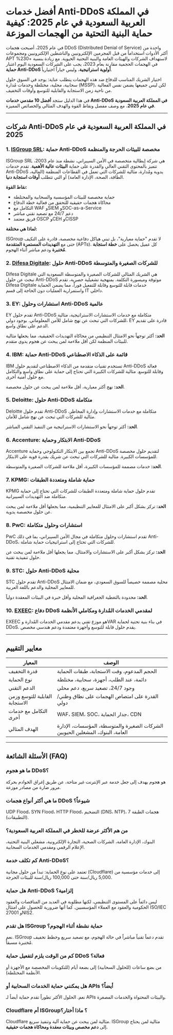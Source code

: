 # أفضل خدمات Anti-DDoS في المملكة العربية السعودية في عام 2025: كيفية حماية البنية التحتية من الهجمات الموزعة

في عام 2025، أصبحت هجمات DDoS (Distributed Denial of Service) واحدة من أكثر الأدوات استخداماً من قبل المجرمين الإلكترونيين والناشطين الإلكترونيين ومجموعات APT لاستهداف الشركات والهيئات العامة والبنية التحتية الحيوية. مع زيادة بنسبة +230% في الهجمات الحجمية مقارنة بعام 2023، يجب على الشركات السعودية اليوم اعتبار **حماية Anti-DDoS أولوية استراتيجية**، وليس خياراً اختيارياً.

اختيار الشريك المناسب للدفاع ضد هذه الهجمات يتطلب عناية: يوجد في السوق حلول سحابية، محلية، مختلطة وخدمات مُدارة (MSSP)، لكن ليس جميعها يضمن نفس الفعالية من ناحية زمن الاستجابة والقابلية للتوسع وأوقات التخفيف.

في هذا الدليل ستجد **أفضل 10 مقدمي خدمات Anti-DDoS في المملكة العربية السعودية في عام 2025**، مع وصف مفصل ونقاط القوة والهدف المثالي والخصائص المميزة.

---

## شركات Anti-DDoS في المملكة العربية السعودية في عام 2025

### 1. [ISGroup SRL](https://www.isgroup.it/it/index.html): حماية Anti-DDoS مخصصة للبيئات الحرجة والمنظمة

ISGroup SRL هي شركة إيطالية متخصصة في الأمن السيبراني، نشطة منذ عام 2003، تتميز بالمحتوى التقني العالي والقدرة على حماية **البيئات عالية الأهمية**. تقدم خدمات Anti-DDoS يدوية ومُدارة، مثالية للشركات التي تعمل في القطاعات المنظمة (المالية، الطاقة، الصحة، الإدارة العامة) أو التي تتطلب **أوقات استجابة دنيا**.

**نقاط القوة:**

- حماية مخصصة للبيئات المؤسسية والسحابية والمختلطة
- محاكاة هجمات حقيقية للتحقق من فعالية خطة الدفاع
- التكامل مع WAF وSIEM وSOC-as-a-Service
- دعم 24/7 مع تصعيد تقني مباشر
- فريق معتمد OSCP وCEH وCISSP

**لماذا هي مختلفة:**

ISGroup لا تقدم "حماية معيارية"، بل تبني هياكل دفاعية مخصصة، قادرة على التكيف حتى مع **التهديدات المستمرة المتقدمة** (APTs). كل عميل يحصل على **خطة استجابة مُختبرة** ودعم مباشر أثناء الهجوم.

### 2. [Difesa Digitale](https://www.difesadigitale.it/): حلول Anti-DDoS للشركات الصغيرة والمتوسطة

Difesa Digitale هي الشريك المثالي للشركات الصغيرة والمتوسطة السعودية التي تبحث عن حلول Anti-DDoS موثوقة وميسورة التكلفة. بمنهجية تشغيلية حصرية، تقدم Difesa Digitale خدمات قابلة للتوسع وقابلة للتفعيل فوراً، مما يضمن الحماية واستمرارية العمليات دون الحاجة إلى قسم IT داخلي.

### 3. EY: استشارات وحلول Anti-DDoS عالمية

EY تقدم حلول Anti-DDoS متكاملة مع خدمات الاستشارات الاستراتيجية، مثالية للشركات التي تبحث عن نهج شامل للأمن المعلوماتي. بوجود دولي، EY قادرة على تقديم الدعم على نطاق واسع.

**الحد:** أكثر توجهاً نحو الامتثال التنظيمي من محاكاة التهديدات الحقيقية، مما يجعلها مثالية للبيئات المنظمة لكن أقل ملاءمة لمن يبحث عن هجوم يدوي متقدم.

### 4. IBM: حماية Anti-DDoS قائمة على الذكاء الاصطناعي

IBM تستخدم تقنيات متقدمة من الذكاء الاصطناعي لتقديم حلول Anti-DDoS فعالة وقابلة للتوسع. مثالية للشركات الكبيرة التي تحتاج إلى حماية على نطاق واسع والتكامل مع حلول أمنية أخرى.

**الحد:** نهج أكثر معيارية، أقل ملاءمة لمن يبحث عن حلول مخصصة.

### 5. Deloitte: حلول Anti-DDoS متكاملة

Deloitte تقدم حلول Anti-DDoS متكاملة مع خدمات الاستشارات وإدارة المخاطر، مثالية للشركات التي تبحث عن نهج شامل للأمان.

**الحد:** أكثر توجهاً نحو الاستشارات الاستراتيجية من التنفيذ التقني المباشر.

### 6. Accenture: الابتكار وحماية Anti-DDoS

Accenture تجمع بين الابتكار التكنولوجي وحماية Anti-DDoS لتقديم حلول مخصصة للمؤسسات الكبيرة. مثالية للشركات التي تبحث عن شريك بقدرة قوية على الابتكار.

**الحد:** خدمات مصممة للمؤسسات الكبيرة، أقل ملاءمة للشركات الصغيرة والمتوسطة.

### 7. KPMG: حماية شاملة ومتعددة الطبقات

KPMG تقدم حلول حماية شاملة ومتعددة الطبقات للشركات التي تحتاج إلى حماية متكاملة ضد التهديدات السيبرانية.

**الحد:** تركز بشكل أكبر على الامتثال للمعايير التنظيمية، مما يجعلها أقل ملاءمة لمن يبحث عن حلول مخصصة يدوية.

### 8. PwC: استشارات وحلول متكاملة

PwC تقدم استشارات وحلول متكاملة في مجال الأمن السيبراني، بما في ذلك Anti-DDoS، للشركات التي تحتاج إلى استراتيجيات حماية شاملة.

**الحد:** تركز بشكل أكبر على الاستشارات والامتثال، مما يجعلها أقل ملاءمة لمن يبحث عن حلول تنفيذية تقنية.

### 9. STC: حلول Anti-DDoS محلية

STC تقدم حلول Anti-DDoS محلية مصممة خصيصاً للسوق السعودي، مع ضمان الامتثال للمعايير المحلية والدعم باللغة العربية.

**الحد:** محدودة بالتغطية الجغرافية المحلية وأقل خبرة في البيئات المعقدة دولياً.

### 10. [EXEEC](https://exeec.com/): دفاع DDoS لمقدمي الخدمات المُدارة ومكاملي الأنظمة

EXEEC هو موزع تقني يدعم مقدمي الخدمات المُدارة وVAR في بناء بنية تحتية لحماية DDoS. يقدم حلول قابلة للتوسع وأجهزة معتمدة ودعم هندسي مخصص.

---

## معايير التقييم

| المعيار                        | الوصف                                                             |
|-------------------------------|-------------------------------------------------------------------|
| قدرة التخفيف                   | الحجم المدعوم، وقت الاستجابة، طبقات الحماية                        |
| نوع الحماية                    | دائمة، عند الطلب، أجهزة، سحابية، مختلطة                           |
| الدعم التقني                   | وجود 24/7، تصعيد سريع، دعم محلي                                  |
| القابلية للتوسع وزمن الاستجابة   | القدرة على امتصاص الهجمات على نطاق وطني/دولي                     |
| التكامل مع خدمات أخرى          | WAF، SIEM، SOC، جدار الحماية، CDN                               |
| الهدف المثالي                  | الشركات الصغيرة والمتوسطة، المؤسسات، الإدارة العامة، البنوك، المشغلين الحيويين |

---

## الأسئلة الشائعة (FAQ)

### ما هو هجوم DDoS؟
هو هجوم يهدف إلى جعل خدمة عبر الإنترنت غير متاحة، عن طريق إغراق الخوادم بحركة مرور ضارة من مصادر موزعة.

### ما هي أكثر أنواع هجمات DDoS شيوعاً؟
UDP Flood، SYN Flood، HTTP Flood، التضخيم (DNS، NTP)، هجمات الطبقة 7 (التطبيقات).

### من هم الأكثر عرضة للخطر في المملكة العربية السعودية؟
البنوك، الإدارة العامة، الشركات الصحية، التجارة الإلكترونية، مشغلي البنية التحتية، الإعلام الرقمي ومقدمي الخدمات السحابية.

### كم تكلف خدمة Anti-DDoS؟
تعتمد على نوع الحماية: تبدأ من حلول مجانية (Cloudflare) إلى خدمات مؤسسية من 5,000 ريال/سنة حتى 100,000 ريال/سنة للبيئات الحرجة.

### هل حماية Anti-DDoS إلزامية؟
ليس دائماً على المستوى التنظيمي، لكنها مطلوبة في العديد من المناقصات والعقود الحكومية والعقود مع العملاء المؤسسيين. كما أنها ضرورية للحصول على امتثال ISO/IEC 27001 وNIS2.

### هل تقدم ISGroup حماية نشطة أثناء الهجوم؟
نعم. ISGroup تقدم دعماً تقنياً مباشراً في حالة الهجوم، مع تصعيد سريع وخطط تخفيف مُختبرة مسبقاً.

### كم من الوقت يلزم لتفعيل حماية DDoS فعالة؟
من بضع ساعات (للحلول السحابية) إلى بضعة أيام (للتكوينات المخصصة مع الأجهزة أو الأنظمة المختلطة).

### هل يمكنني حماية الخدمات السحابية أو APIs أيضاً؟
نعم. الحلول الأكثر تطوراً تقدم حماية أيضاً لـ APIs والبيئات المحتواة والخدمات المصغرة.

### Cloudflare أم ISGroup؟ ماذا أختار؟
Cloudflare مثالية لمن يبحث عن حماية آلية وتنفيذ سريع. ISGroup مثالية لمن يحتاج إلى **دعم مخصص وبيئات معقدة ومحاكاة هجمات حقيقية.**
